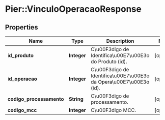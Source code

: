 # Pier::VinculoOperacaoResponse

## Properties
Name | Type | Description | Notes
------------ | ------------- | ------------- | -------------
**id_produto** | **Integer** | C\u00F3digo de Identifica\u00E7\u00E3o do Produto (id). | [optional] 
**id_operacao** | **Integer** | C\u00F3digo de Identifica\u00E7\u00E3o da Opera\u00E7\u00E3o (id). | [optional] 
**codigo_processamento** | **String** | C\u00F3digo de processamento. | [optional] 
**codigo_mcc** | **Integer** | C\u00F3digo MCC. | [optional] 


